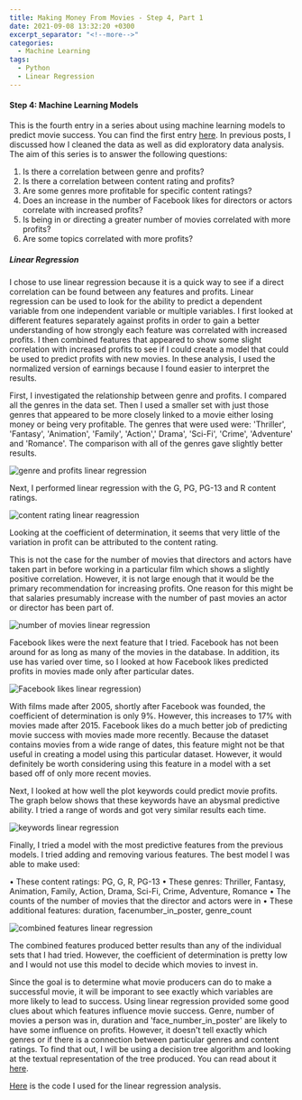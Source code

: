 ```yaml
---
title: Making Money From Movies - Step 4, Part 1
date: 2021-09-08 13:32:20 +0300
excerpt_separator: "<!--more-->"
categories:
  - Machine Learning
tags:
  - Python
  - Linear Regression
---
```


#### Step 4: Machine Learning Models

This is the fourth entry in a series about using machine learning models to predict movie success.  You can find the first entry [here](https://mariannbea.github.io/machine%20learning/movie-studio-profits-inspecting-the-data/). In previous posts, I discussed how I cleaned the data as well as did exploratory data analysis. The aim of this series is to answer the following questions:

1.	Is there a correlation between genre and profits?
2.	Is there a correlation between content rating and profits?
3.	Are some genres more profitable for specific content ratings?
4.	Does an increase in the number of Facebook likes for directors or actors correlate with increased profits?
5.	Is being in or directing a greater number of movies correlated with more profits?
6.	Are some topics correlated with more profits?

##### Linear Regression

I chose to use linear regression because it is a quick way to see if a direct correlation can be found between any features and profits. Linear regression can be used to look for the ability to predict a dependent variable from one independent variable or multiple variables. I first looked at different features separately against profits in order to gain a better understanding of how strongly each feature was correlated with increased profits. I then combined features that appeared to show some slight correlation with increased profits to see if I could create a model that could be used to predict profits with new movies. In these analysis, I used the normalized version of earnings because I found easier to interpret the results. 

First, I investigated the relationship between genre and profits. I compared all the genres in the data set. Then I used a smaller set with just those genres that appeared to be more closely linked to a movie either losing money or being very profitable.  The genres that were used were: 'Thriller', 'Fantasy', 'Animation', 'Family', 'Action',' Drama', 'Sci-Fi', 'Crime', 'Adventure' and 'Romance'. The comparison with all of the genres gave slightly better results.

![genre and profits linear regression](https://user-images.githubusercontent.com/83561268/132297158-c792ff6f-baf6-4496-9b82-7a49347b286d.png)

Next, I performed linear regression with the G, PG, PG-13 and R content ratings.
  
![content rating linear reagression](https://user-images.githubusercontent.com/83561268/132297195-788da868-436a-49ab-a4a8-31b86709f16b.PNG) 

Looking at the coefficient of determination, it seems that very little of the variation in profit can be attributed to the content rating.

This is not the case for the number of movies that directors and actors have taken part in before working in a particular film which shows a slightly positive correlation.  However, it is not large enough that it would be the primary recommendation for increasing profits. One reason for this might be that salaries presumably increase with the number of past movies an actor or director has been part of.

![number of movies linear regression](https://user-images.githubusercontent.com/83561268/132297214-99703227-6029-4e23-af29-4dc4b85e7d35.png)
 
Facebook likes were the next feature that I tried.  Facebook has not been around for as long as many of the movies in the database. In addition, its use has varied over time, so I looked at how Facebook likes predicted profits in movies made only after particular dates. 

![Facebook likes linear regression](https://user-images.githubusercontent.com/83561268/132297349-b7b4a722-a932-455b-a5c6-7c0d79a247f6.PNG))

With films made after 2005, shortly after Facebook was founded, the coefficient of determination is only 9%.  However, this increases to 17% with movies made after 2015.  Facebook likes do a much better job of predicting movie success with movies made more recently.  Because the dataset contains movies from a wide range of dates, this feature might not be that useful in creating a model using this particular dataset.  However, it would definitely be worth considering using this feature in a model with a set based off of only more recent movies.
 	 	 
Next, I looked at how well the plot keywords could predict movie profits.  The graph below shows that these keywords have an abysmal predictive ability. I tried a range of words and got very similar results each time.

![keywords linear regression](https://user-images.githubusercontent.com/83561268/132297470-184e69db-bccc-4685-9af0-a5607c43bd84.PNG)
 
Finally, I tried a model with the most predictive features from the previous models.  I tried adding and removing various features. The best model I was able to make used:

•	These content ratings: PG,  G,  R, PG-13
•	These genres: Thriller, Fantasy, Animation, Family, Action, Drama, Sci-Fi, Crime, Adventure, Romance
•	The counts of the number of movies that the director and actors were in
•	These additional features: duration, facenumber_in_poster, genre_count
 
![combined features linear regression](https://user-images.githubusercontent.com/83561268/132297557-2595b64e-45e5-4a1f-b3d5-d90af21f4ddb.PNG)

The combined features produced better results than any of the individual sets that I had tried.  However, the coefficient of determination is pretty low and I would not use this model to decide which movies to invest in. 

Since the goal is to determine what movie producers can do to make a successful movie, it will be imporant to see exactly which variables are more likely to lead to success. Using linear regression provided some good clues about which features influence movie success. Genre, number of movies a person was in, duration and 'face_number_in_poster' are likely to have some influence on profits. However, it doesn't tell exactly which genres or if there is a connection between particular genres and content ratings. To find that out, I will be using a decision tree algorithm and looking at the textual representation of the tree produced.  You can read about it [here](https://mariannbea.github.io/machine%20learning/movie-studio-profits-decision-trees/).

[Here](https://github.com/MariannBea/Movie-Studio-Analysis/blob/43cb71c1faf238a93734623185c424611396ffa3/Notebooks/Movies%20-%20Linear%20Regression.ipynb) is the code I used for the linear regression analysis.
